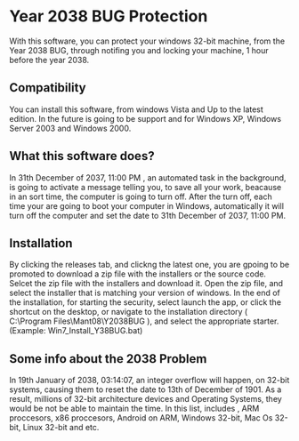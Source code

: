 # Year 2038 BUG Protection
With this software, you can protect your windows 32-bit machine, from the Year 2038 BUG, through notifing you and locking your machine, 1 hour before the year 2038.

## Compatibility 
You can install this software, from windows Vista and Up to the latest edition. In the future is going to be support and for Windows XP, Windows Server 2003 and Windows 2000.

## What this software does?
In 31th December of 2037, 11:00 PM , an automated task in the background, is going to activate a message telling you, to save all your work, beacause in an sort time, the computer is going to turn off. After the turn off, each time your are going to boot your computer in Windows, automatically it will turn off the computer and set the date to 31th December of 2037, 11:00 PM. 

## Installation

By clicking the releases tab, and clickng the latest one, you are gpoing to be promoted to download a zip file with the installers or the source code. Selcet the zip file with the installers and download it. Open the zip file, and select the installer that is matching your version of windows. In the end of the installation, for starting the security, select launch the app, or click the shortcut on the desktop, or navigate to the installation directory ( C:\Program Files\Mant08\Y2038BUG ), and select the appropriate starter.
(Example: Win7_Install_Y38BUG.bat)

## Some info about the 2038 Problem
In 19th January of 2038, 03:14:07, an integer overflow will happen, on 32-bit systems, causing them to reset the date to 13th of December of 1901. As a result, millions of 32-bit architecture devices and Operating Systems, they would be not be able to maintain the time. In this list, includes , ARM proccesors, x86 proccesors, Android on ARM, Windows 32-bit, Mac Os 32-bit, Linux 32-bit and etc. 

